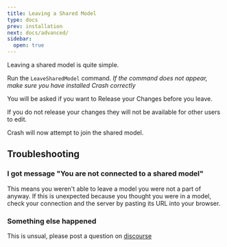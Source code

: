 ```yaml
---
title: Leaving a Shared Model
type: docs
prev: installation
next: docs/advanced/
sidebar:
  open: true
---
```


Leaving a shared model is quite simple.

Run the `LeaveSharedModel` command.
_If the command does not appear, make sure you have installed Crash correctly_

You will be asked if you want to Release your Changes before you leave.

If you do not release your changes they will not be available for other users to edit.

Crash will now attempt to join the shared model.

## Troubleshooting

### I got message "You are not connected to a shared model"

This means you weren't able to leave a model you were not a part of anyway.
If this is unexpected because you thought you were in a model, check your connection and the server by pasting its URL into your browser.

### Something else happened

This is unsual, please post a question on [discourse](https://discourse.mcneel.com/c/plug-ins/multi-user/163/)
